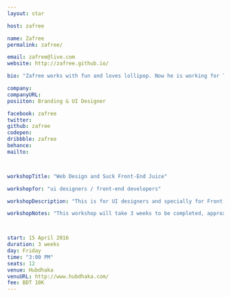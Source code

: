 ```yaml
---
layout: star

host: zafree

name: Zafree
permalink: zafree/

email: zafree@live.com
website: http://zafree.github.io/

bio: "Zafree works with fun and loves lollipop. Now he is working for ThemeBucket as a UI Ninja. When he is not working, he enjoys hanging out with his friends and family."

company:
companyURL:   
posiiton: Branding & UI Designer

facebook: zafree
twitter:
github: zafree
codepen:
dribbble: zafree
behance:
mailto:



workshopTitle: "Web Design and Suck Front-End Juice"

workshopfor: "ui designers / front-end developers"

workshopDescription: "This is for UI designers and specially for Front-end developers who played with front-end stuffs for more than 1-2 years. Improve the visual competency of any website or application by keeping design in mind. Improve your front-end workflow. Discover the latest version."

workshopNotes: "This workshop will take 3 weeks to be completed, approximately 2-3 hours per week, every Friday, starts from 3:00 PM."



start: 15 April 2016
duration: 3 weeks
day: Friday
time: "3:00 PM"
seats: 12
venue: Hubdhaka
venuURL: http://www.hubdhaka.com/
fee: BDT 10K
---
```

